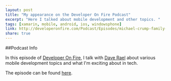 ```yaml
---
layout: post
title: "My appearance on the Developer On Fire Podcast"
excerpt: "Here I talked about mobile development and other topics. "
tags: [xamarin, mobile, android, ios, windowsphone]
link: http://developeronfire.com/Podcast/Episodes/michael-crump-family-first-with-passion-for-tech
share: true
---
```

##Podcast Info

In this episode of [Developer On Fire](http://developeronfire.com/), I talk with [Dave Rael](http://www.twitter.com/raelyard) about various mobile development topics and what I'm exciting about in tech. 


The episode can be found [here](http://developeronfire.com/Podcast/Episodes/michael-crump-family-first-with-passion-for-tech).